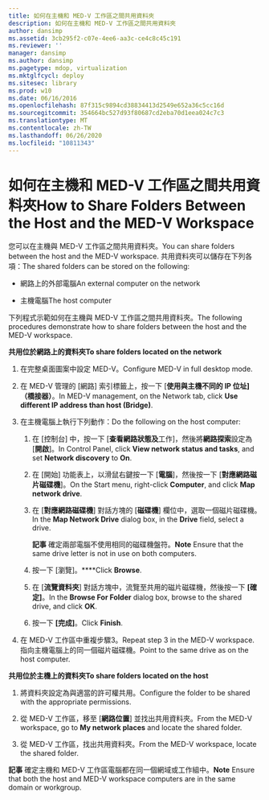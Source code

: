 ```yaml
---
title: 如何在主機和 MED-V 工作區之間共用資料夾
description: 如何在主機和 MED-V 工作區之間共用資料夾
author: dansimp
ms.assetid: 3cb295f2-c07e-4ee6-aa3c-ce4c8c45c191
ms.reviewer: ''
manager: dansimp
ms.author: dansimp
ms.pagetype: mdop, virtualization
ms.mktglfcycl: deploy
ms.sitesec: library
ms.prod: w10
ms.date: 06/16/2016
ms.openlocfilehash: 87f315c9894cd38834413d2549e652a36c5cc16d
ms.sourcegitcommit: 354664bc527d93f80687cd2eba70d1eea024c7c3
ms.translationtype: MT
ms.contentlocale: zh-TW
ms.lasthandoff: 06/26/2020
ms.locfileid: "10811343"
---
```

# <span data-ttu-id="97d18-103">如何在主機和 MED-V 工作區之間共用資料夾</span><span class="sxs-lookup"><span data-stu-id="97d18-103">How to Share Folders Between the Host and the MED-V Workspace</span></span>


<span data-ttu-id="97d18-104">您可以在主機與 MED-V 工作區之間共用資料夾。</span><span class="sxs-lookup"><span data-stu-id="97d18-104">You can share folders between the host and the MED-V workspace.</span></span> <span data-ttu-id="97d18-105">共用資料夾可以儲存在下列各項：</span><span class="sxs-lookup"><span data-stu-id="97d18-105">The shared folders can be stored on the following:</span></span>

-   <span data-ttu-id="97d18-106">網路上的外部電腦</span><span class="sxs-lookup"><span data-stu-id="97d18-106">An external computer on the network</span></span>

-   <span data-ttu-id="97d18-107">主機電腦</span><span class="sxs-lookup"><span data-stu-id="97d18-107">The host computer</span></span>

<span data-ttu-id="97d18-108">下列程式示範如何在主機與 MED-V 工作區之間共用資料夾。</span><span class="sxs-lookup"><span data-stu-id="97d18-108">The following procedures demonstrate how to share folders between the host and the MED-V workspace.</span></span>

**<span data-ttu-id="97d18-109">共用位於網路上的資料夾</span><span class="sxs-lookup"><span data-stu-id="97d18-109">To share folders located on the network</span></span>**

1.  <span data-ttu-id="97d18-110">在完整桌面圖案中設定 MED-V。</span><span class="sxs-lookup"><span data-stu-id="97d18-110">Configure MED-V in full desktop mode.</span></span>

2.  <span data-ttu-id="97d18-111">在 MED-V 管理的 [網路] 索引標籤上，按一下 [**使用與主機不同的 IP 位址] （橋接器）**。</span><span class="sxs-lookup"><span data-stu-id="97d18-111">In MED-V management, on the Network tab, click **Use different IP address than host (Bridge)**.</span></span>

3.  <span data-ttu-id="97d18-112">在主機電腦上執行下列動作：</span><span class="sxs-lookup"><span data-stu-id="97d18-112">Do the following on the host computer:</span></span>

    1.  <span data-ttu-id="97d18-113">在 [控制台] 中，按一下 [**查看網路狀態及**工作]，然後將**網路探索**設定為 [**開啟**]。</span><span class="sxs-lookup"><span data-stu-id="97d18-113">In Control Panel, click **View network status and tasks**, and set **Network discovery** to **On**.</span></span>

    2.  <span data-ttu-id="97d18-114">在 [開始] 功能表上，以滑鼠右鍵按一下 [**電腦**]，然後按一下 [**對應網路磁片磁碟機**]。</span><span class="sxs-lookup"><span data-stu-id="97d18-114">On the Start menu, right-click **Computer**, and click **Map network drive**.</span></span>

    3.  <span data-ttu-id="97d18-115">在 [**對應網路磁碟機**] 對話方塊的 [**磁碟機**] 欄位中，選取一個磁片磁碟機。</span><span class="sxs-lookup"><span data-stu-id="97d18-115">In the **Map Network Drive** dialog box, in the **Drive** field, select a drive.</span></span>

        <span data-ttu-id="97d18-116">**記事** 確定兩部電腦不使用相同的磁碟機盤符。</span><span class="sxs-lookup"><span data-stu-id="97d18-116">**Note** Ensure that the same drive letter is not in use on both computers.</span></span>

         

    4.  <span data-ttu-id="97d18-117">按一下 \[瀏覽\]。\*\*\*\*</span><span class="sxs-lookup"><span data-stu-id="97d18-117">Click **Browse**.</span></span>

    5.  <span data-ttu-id="97d18-118">在 [**流覽資料夾**] 對話方塊中，流覽至共用的磁片磁碟機，然後按一下 **[確定]**。</span><span class="sxs-lookup"><span data-stu-id="97d18-118">In the **Browse For Folder** dialog box, browse to the shared drive, and click **OK**.</span></span>

    6.  <span data-ttu-id="97d18-119">按一下 **\[完成\]**。</span><span class="sxs-lookup"><span data-stu-id="97d18-119">Click **Finish**.</span></span>

4.  <span data-ttu-id="97d18-120">在 MED-V 工作區中重複步驟3。</span><span class="sxs-lookup"><span data-stu-id="97d18-120">Repeat step 3 in the MED-V workspace.</span></span> <span data-ttu-id="97d18-121">指向主機電腦上的同一個磁片磁碟機。</span><span class="sxs-lookup"><span data-stu-id="97d18-121">Point to the same drive as on the host computer.</span></span>

**<span data-ttu-id="97d18-122">共用位於主機上的資料夾</span><span class="sxs-lookup"><span data-stu-id="97d18-122">To share folders located on the host</span></span>**

1.  <span data-ttu-id="97d18-123">將資料夾設定為與適當的許可權共用。</span><span class="sxs-lookup"><span data-stu-id="97d18-123">Configure the folder to be shared with the appropriate permissions.</span></span>

2.  <span data-ttu-id="97d18-124">從 MED-V 工作區，移至 [**網路位置**] 並找出共用資料夾。</span><span class="sxs-lookup"><span data-stu-id="97d18-124">From the MED-V workspace, go to **My network places** and locate the shared folder.</span></span>

3.  <span data-ttu-id="97d18-125">從 MED-V 工作區，找出共用資料夾。</span><span class="sxs-lookup"><span data-stu-id="97d18-125">From the MED-V workspace, locate the shared folder.</span></span>

<span data-ttu-id="97d18-126">**記事** 確定主機和 MED-V 工作區電腦都在同一個網域或工作組中。</span><span class="sxs-lookup"><span data-stu-id="97d18-126">**Note** Ensure that both the host and MED-V workspace computers are in the same domain or workgroup.</span></span>

 

 

 





